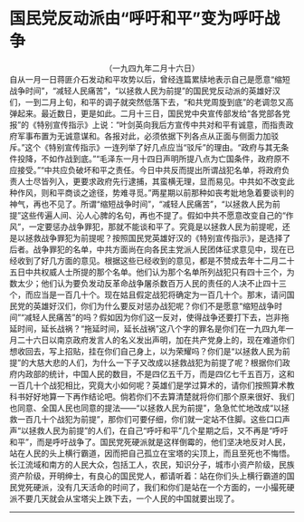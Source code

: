 # 国民党反动派由“呼吁和平”变为呼吁战争
<center class="auther">（一九四九年二月十六日）</center>&#13;
自从一月一日蒋匪介石发动和平攻势以后，曾经连篇累牍地表示自己是愿意“缩短战争时间”，“减轻人民痛苦”，“以拯救人民为前提”的国民党反动派的英雄好汉们，一到二月上旬，和平的调子就突然低落下去，“和共党周旋到底”的老调忽又高弹起来。最近数日，更是如此。二月十三日，国民党中央宣传部发给“各党部各党报”的《特别宣传指示》上说：“叶剑英向我后方宣传中共对和平有诚意，而指责政府军事布置为无诚意谋和。各报对此，必须依据下列各点从正面与侧面力加驳斥。”这个《特别宣传指示》一连列举了好几点应当“驳斥”的理由。“政府与其无条件投降，不如作战到底。”“毛泽东一月十四日声明所提八点为亡国条件，政府原不应接受。”“中共应负破坏和平之责任。今日中共反而提出所谓战犯名单，将政府负责人士尽皆列入，更要求政府先行逮捕，其蛮横无理，显而易见。中共如不改变此种作风，则和平商谈之途径，势难寻觅。”两星期以前那种如丧考妣地急着要谈判的神气，再也不见了。所谓“缩短战争时间”，“减轻人民痛苦”，“以拯救人民为前提”这些传遍人间、沁人心脾的名句，再也不提了。假如中共不愿意改变自己的“作风”，一定要惩办战争罪犯，那就不能谈和平了。究竟是以拯救人民为前提呢，还是以拯救战争罪犯为前提呢？按照国民党英雄好汉的《特别宣传指示》，是选择了后者。战争罪犯的名单，中共方面尚在向各民主党派人民团体征求意见中，现在已经收到了好几方面的意见。根据这些已经收到的意见，都是不赞成去年十二月二十五日中共权威人士所提的那个名单。他们认为那个名单所列战犯只有四十三个，为数太少；他们认为要负发动反革命战争屠杀数百万人民的责任的人决不止四十三个，而应当是一百几十个。现在姑且假定战犯将确定为一百几十个。那末，请问国民党的英雄好汉们，你们为什么要反对惩办战犯呢？你们不是愿意“缩短战争时间”“减轻人民痛苦”的吗？假如因为你们这一反对，使得战争还要打下去，岂非拖延时间，延长战祸？“拖延时间，延长战祸”这八个字的罪名是你们在一九四九年一月二十六日以南京政府发言人的名义发出声明，加在共产党身上的，现在难道你们想收回去，写上招贴，挂在你们自己身上，以为荣耀吗？你们是“以拯救人民为前提”的大慈大悲的人们，为什么一下子又改成以拯救战犯为前提了呢？根据你们政府内政部的统计，中国人民的数目，不是四亿五千万，而是四亿七千五百万，这和一百几十个战犯相比，究竟大小如何呢？英雄们是学过算术的，请你们按照算术教科书好好地算一下再作结论吧。倘若你们不去算清楚就将你们那个原来很好、我们也同意、全国人民也同意的提法——“以拯救人民为前提”，急急忙忙地改成“以拯救一百几十个战犯为前提”，那你们可要仔细，你们就一定站不住脚。这些口口声声“以拯救人民为前提”的人们，在自己“呼吁和平”几个星期之后，又不再是“呼吁和平”，而是呼吁战争了。国民党死硬派就是这样倒霉的，他们坚决地反对人民，站在人民的头上横行霸道，因而把自己孤立在宝塔的尖顶上，而且至死也不悔悟。长江流域和南方的人民大众，包括工人，农民，知识分子，城市小资产阶级，民族资产阶级，开明绅士，有良心的国民党人，都请听着：站在你们头上横行霸道的国民党死硬派，没有几天活命的时间了，我们和你们是站在一个方面的，一小撮死硬派不要几天就会从宝塔尖上跌下去，一个人民的中国就要出现了。
 

---


